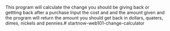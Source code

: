 This program will calculate the change you should be giving back or gettting back after a purchase
Input the cost and and the amount given and the program will return
the amount you should get back in dollars, quaters, dimes, nickels and pennies.#   s t a r t n o w - w e b 1 0 1 - c h a n g e - c a l c u l a t o r  
 